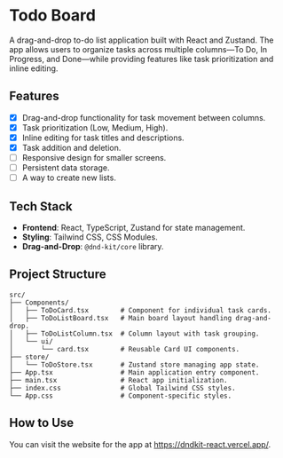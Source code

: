 # Todo Board

A drag-and-drop to-do list application built with React and Zustand. The app allows users to organize tasks across multiple columns—To Do, In Progress, and Done—while providing features like task prioritization and inline editing.

## Features

- [x] Drag-and-drop functionality for task movement between columns.
- [x] Task prioritization (Low, Medium, High).
- [x] Inline editing for task titles and descriptions.
- [x] Task addition and deletion.
- [ ] Responsive design for smaller screens.
- [ ] Persistent data storage.
- [ ] A way to create new lists.

## Tech Stack

- **Frontend**: React, TypeScript, Zustand for state management.
- **Styling**: Tailwind CSS, CSS Modules.
- **Drag-and-Drop**: `@dnd-kit/core` library.

## Project Structure

```plaintext
src/
├── Components/
│   ├── ToDoCard.tsx        # Component for individual task cards.
│   ├── ToDoListBoard.tsx   # Main board layout handling drag-and-drop.
│   ├── ToDoListColumn.tsx  # Column layout with task grouping.
│   └── ui/
│       └── card.tsx        # Reusable Card UI components.
├── store/
│   └── ToDoStore.tsx       # Zustand store managing app state.
├── App.tsx                 # Main application entry component.
├── main.tsx                # React app initialization.
├── index.css               # Global Tailwind CSS styles.
└── App.css                 # Component-specific styles.
```

## How to Use

You can visit the website for the app at https://dndkit-react.vercel.app/.
